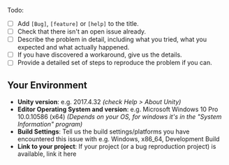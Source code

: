 Todo:
 - [ ] Add `[Bug]`, `[feature]` or `[help]` to the title.
 - [ ] Check that there isn't an open issue already.
 - [ ] Describe the problem in detail, including what you tried, what you expected and what actually happened.
 - [ ] If you have discovered a workaround, give us the details.
 - [ ] Provide a detailed set of steps to reproduce the problem if you can.

## Your Environment
- **Unity version**: e.g. 2017.4.32 _(check Help > About Unity)_
- **Editor Operating System and version**: e.g. Microsoft Windows 10 Pro 10.0.10586 (x64) _(Depends on your OS, for windows it's in the "System Information" program)_
- **Build Settings**: Tell us the build settings/platforms you have encountered this issue with e.g. Windows, x86_64, Development Build
- **Link to your project**: If your project (or a bug reproduction project) is available, link it here
